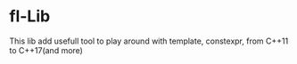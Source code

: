 # fl-Lib
This lib add usefull tool to play around with template, constexpr, from C++11 to C++17(and more)

